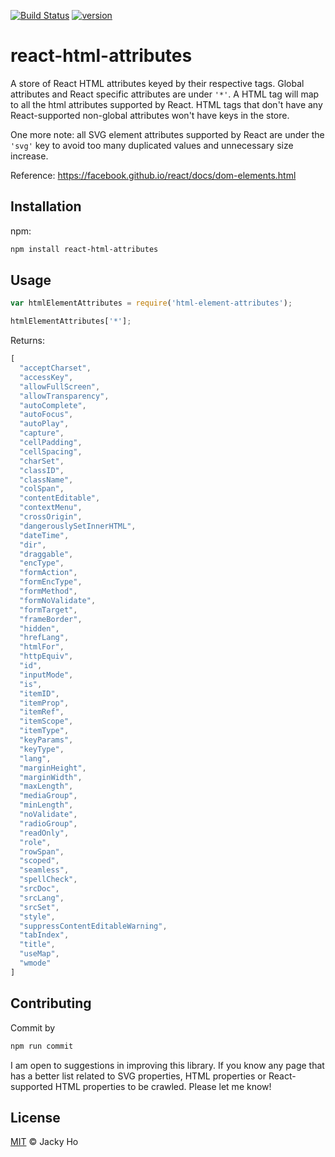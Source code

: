 [![Build Status][build-badge]][build-page]
[![version][version-badge]][package]

# react-html-attributes

A store of React HTML attributes keyed by their respective tags. Global
attributes and React specific attributes are under `'*'`. A HTML tag will map
to all the html attributes supported by React. HTML tags that don't have any
React-supported non-global attributes won't have keys in the store.

One more note: all SVG element attributes supported by React are under the
`'svg'` key to avoid too many duplicated values and unnecessary size increase.

Reference: https://facebook.github.io/react/docs/dom-elements.html

## Installation

npm:

```bash
npm install react-html-attributes
```

## Usage

```javascript
var htmlElementAttributes = require('html-element-attributes');
```

```javascript
htmlElementAttributes['*'];
```

Returns:

```javascript
[
  "acceptCharset",
  "accessKey",
  "allowFullScreen",
  "allowTransparency",
  "autoComplete",
  "autoFocus",
  "autoPlay",
  "capture",
  "cellPadding",
  "cellSpacing",
  "charSet",
  "classID",
  "className",
  "colSpan",
  "contentEditable",
  "contextMenu",
  "crossOrigin",
  "dangerouslySetInnerHTML",
  "dateTime",
  "dir",
  "draggable",
  "encType",
  "formAction",
  "formEncType",
  "formMethod",
  "formNoValidate",
  "formTarget",
  "frameBorder",
  "hidden",
  "hrefLang",
  "htmlFor",
  "httpEquiv",
  "id",
  "inputMode",
  "is",
  "itemID",
  "itemProp",
  "itemRef",
  "itemScope",
  "itemType",
  "keyParams",
  "keyType",
  "lang",
  "marginHeight",
  "marginWidth",
  "maxLength",
  "mediaGroup",
  "minLength",
  "noValidate",
  "radioGroup",
  "readOnly",
  "role",
  "rowSpan",
  "scoped",
  "seamless",
  "spellCheck",
  "srcDoc",
  "srcLang",
  "srcSet",
  "style",
  "suppressContentEditableWarning",
  "tabIndex",
  "title",
  "useMap",
  "wmode"
]
```

## Contributing

Commit by

```bash
npm run commit
```

I am open to suggestions in improving this library. If you know any page that
has a better list related to SVG properties, HTML properties or React-supported
HTML properties to be crawled. Please let me know!

## License

[MIT][license] © Jacky Ho

<!-- Definition -->
[license]: LICENSE
[build-page]: https://travis-ci.org/jackyho112/react-html-attributes.svg
[build-badge]: https://img.shields.io/travis/jackyho112/react-html-attributes.svg
[version-badge]: https://img.shields.io/npm/v/react-html-attributes.svg?style=flat-square
[package]: https://www.npmjs.com/package/react-html-attributes
